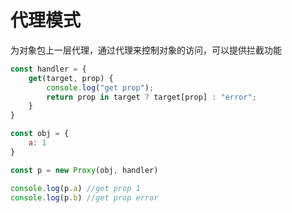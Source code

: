 # 代理模式

为对象包上一层代理，通过代理来控制对象的访问，可以提供拦截功能

```js
const handler = {
    get(target, prop) {
        console.log("get prop");
        return prop in target ? target[prop] : "error";
    }
}

const obj = {
    a: 1
}

const p = new Proxy(obj, handler)

console.log(p.a) //get prop 1
console.log(p.b) //get prop error
```


